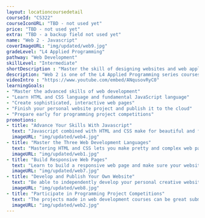 ```yaml
---
layout: locationcoursedetail
courseId: "CS322"
courseIconURL: "TBD - not used yet"
price: "TBD - not used yet"
extra: "TBD - a backup field not used yet"
name: "Web 2 - Javascript"
coverImageURL: "img/updated/web9.jpg"
gradeLevel: "L4 Applied Programming"
pathway: "Web Development"
skillLevel: "Intermediate"
shortDescription : "Master the skill of designing websites and web applications with dynamic and interactive features, publish them confidently on the cloud, and allow users around the world to experience your creativity and talent！"
description: "Web 2 is one of the L4 Applied Programming series courses. Building off of the Web 1 course, students will learn the Javascript programming language and learn how to add interactivity to their projects. The ultimate goal is to help students build dynamic and interactive websites and web applications that can be published on the cloud."
videoIntro : "https://www.youtube.com/embed/ANqusovRyC0"
learningGoals:
- "Master the advanced skills of web development"
- "Learn HTML and CSS language and fundamental JavaScript language"
- "Create sophisticated, interactive web pages"
- "Finish your personal website project and publish it to the cloud"
- "Prepare early for programming project competitions"
promotions:
- title: "Advance Your Skills With Javascript"
  text: "Javascript combined with HTML and CSS make for beautiful and functional websites that elevate the user experience."
  imageURL: "img/updated/web4.jpg"
- title: "Master the Three Web Development Languages"
  text: "Mastering HTML and CSS lets you make pretty and complex web pages. Adding Javascript into the mix will bolster your website into the next level of looks and functionality."
  imageURL: "img/updated/web1.jpg"
- title: "Build Responsive Web Pages"
  text: "Learn to build a responsive web page and make sure your website displays perfectly on different devices to provide the smoothest user experience possible."
  imageURL: "img/updated/web7.jpg"
- title: "Develop and Publish Your Own Website"
  text: "Be able to independently develop your personal creative website and deploy it on the cloud to be accessed by users worldwide."
  imageURL: "img/updated/web8.jpg"
- title: "Participate in Programming Project Competitions"
  text: "The projects made in web development courses can be great submissions for programming project competitions. Use all of your creativity, get involved in solving life's problems, do experiments, publish the projects, and build a foundation for college applications."
  imageURL: "img/updated/web2.jpg"
---
```

